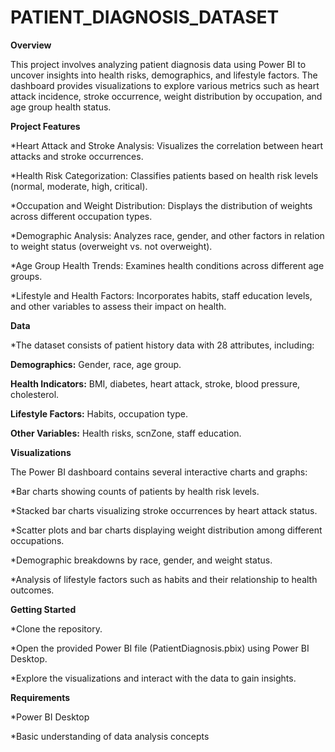 # PATIENT_DIAGNOSIS_DATASET
**Overview**


This project involves analyzing patient diagnosis data using Power BI to uncover insights into health risks, demographics, and lifestyle factors. The dashboard provides visualizations to explore various metrics such as heart attack incidence, stroke occurrence, weight distribution by occupation, and age group health status.

**Project Features**


*Heart Attack and Stroke Analysis: Visualizes the correlation between heart attacks and stroke occurrences.

*Health Risk Categorization: Classifies patients based on health risk levels (normal, moderate, high, critical).

*Occupation and Weight Distribution: Displays the distribution of weights across different occupation types.

*Demographic Analysis: Analyzes race, gender, and other factors in relation to weight status (overweight vs. not overweight).

*Age Group Health Trends: Examines health conditions across different age groups.

*Lifestyle and Health Factors: Incorporates habits, staff education levels, and other variables to assess their impact on health.




**Data**

*The dataset consists of patient history data with 28 attributes, including:


**Demographics:** Gender, race, age group.


**Health Indicators:** BMI, diabetes, heart attack, stroke, blood pressure, cholesterol.


**Lifestyle Factors:** Habits, occupation type.


**Other Variables:** Health risks, scnZone, staff education.




**Visualizations**



The Power BI dashboard contains several interactive charts and graphs:

*Bar charts showing counts of patients by health risk levels.

*Stacked bar charts visualizing stroke occurrences by heart attack status.

*Scatter plots and bar charts displaying weight distribution among different occupations.

*Demographic breakdowns by race, gender, and weight status.

*Analysis of lifestyle factors such as habits and their relationship to health outcomes.




**Getting Started**



*Clone the repository.

*Open the provided Power BI file (PatientDiagnosis.pbix) using Power BI Desktop.

*Explore the visualizations and interact with the data to gain insights.



**Requirements**



*Power BI Desktop

*Basic understanding of data analysis concepts

